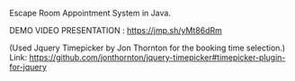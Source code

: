 Escape Room Appointment System in Java. 

DEMO VIDEO PRESENTATION : https://jmp.sh/yMt86dRm

(Used Jquery Timepicker by Jon Thornton for the booking time selection.)
Link: https://github.com/jonthornton/jquery-timepicker#timepicker-plugin-for-jquery